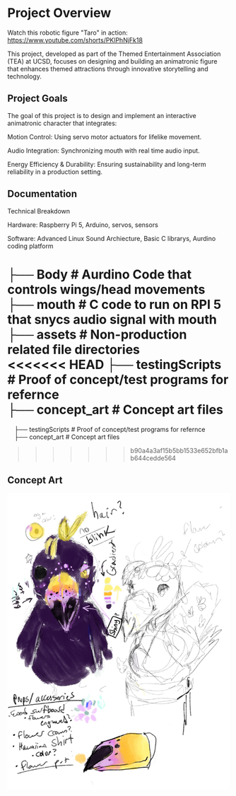 # Project Overview
Watch this robotic figure "Taro" in action: https://www.youtube.com/shorts/PKlPhNjFk18

This project, developed as part of the Themed Entertainment Association (TEA) at UCSD, focuses on designing and building an animatronic figure that enhances themed attractions through innovative storytelling and technology.



## Project Goals

The goal of this project is to design and implement an interactive animatronic character that integrates:

Motion Control: Using servo motor actuators for lifelike movement.

Audio Integration: Synchronizing mouth with real time audio input.

Energy Efficiency & Durability: Ensuring sustainability and long-term reliability in a production setting.

## Documentation

Technical Breakdown

Hardware: Raspberry Pi 5, Arduino, servos, sensors

Software: Advanced Linux Sound Archiecture, Basic C librarys, Aurdino coding platform

├── Body                     # Aurdino Code that controls wings/head movements  
├── mouth                    # C code to run on RPI 5 that snycs audio signal with mouth   
├── assets                   # Non-production related file directories  
<<<<<<< HEAD
    ├── testingScripts           # Proof of concept/test programs for refernce  
    ├── concept_art              # Concept art files  
=======
&nbsp;&nbsp;&nbsp;&nbsp;├── testingScripts           # Proof of concept/test programs for refernce  
&nbsp;&nbsp;&nbsp;&nbsp;├── concept_art              # Concept art files  
>>>>>>> b90a4a3af15b5bb1533e652bfb1ab644cedde564

## Concept Art
![Taro](./assets/concept_art/Taro.jpg)
